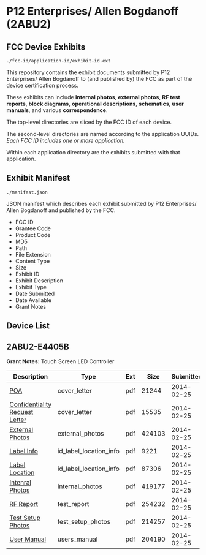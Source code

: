 # P12 Enterprises/ Allen Bogdanoff (2ABU2)
## FCC Device Exhibits

```
./fcc-id/application-id/exhibit-id.ext
```

This repository contains the exhibit documents submitted by P12 Enterprises/ Allen Bogdanoff to (and published by) the FCC as part of the device certification process.

These exhibits can include **internal photos**, **external photos**, **RF test reports**, **block diagrams**, **operational descriptions**, **schematics**, **user manuals**, and various **correspondence**.

The top-level directories are sliced by the FCC ID of each device.

The second-level directories are named according to the application UUIDs. *Each FCC ID includes one or more application.*

Within each application directory are the exhibits submitted with that application. 

## Exhibit Manifest

```
./manifest.json
```

JSON manifest which describes each exhibit submitted by P12 Enterprises/ Allen Bogdanoff and published by the FCC.

- FCC ID
- Grantee Code
- Product Code
- MD5
- Path
- File Extension
- Content Type
- Size
- Exhibit ID
- Exhibit Description
- Exhibit Type
- Date Submitted
- Date Available
- Grant Notes

## Device List
## 2ABU2-E4405B
**Grant Notes:** Touch Screen LED Controller

| Description | Type | Ext | Size | Submitted | Available |
| ----------- | ---- | --- | ---- | --------- | --------- |
| [POA](2ABU2-E4405B/f8005199140a09a8ce890c0c3036d9f0/2200814.pdf) | cover_letter | pdf | 21244 | 2014-02-25 | 2014-02-25 |
| [Confidentiality Request Letter](2ABU2-E4405B/f8005199140a09a8ce890c0c3036d9f0/2200815.pdf) | cover_letter | pdf | 15535 | 2014-02-25 | 2014-02-25 |
| [External Photos](2ABU2-E4405B/f8005199140a09a8ce890c0c3036d9f0/2200821.pdf) | external_photos | pdf | 424103 | 2014-02-25 | 2014-02-25 |
| [Label Info](2ABU2-E4405B/f8005199140a09a8ce890c0c3036d9f0/2200823.pdf) | id_label_location_info | pdf | 9221 | 2014-02-25 | 2014-02-25 |
| [Label Location](2ABU2-E4405B/f8005199140a09a8ce890c0c3036d9f0/2200824.pdf) | id_label_location_info | pdf | 87306 | 2014-02-25 | 2014-02-25 |
| [Intenral Photos](2ABU2-E4405B/f8005199140a09a8ce890c0c3036d9f0/2200822.pdf) | internal_photos | pdf | 419177 | 2014-02-25 | 2014-02-25 |
| [RF Report](2ABU2-E4405B/f8005199140a09a8ce890c0c3036d9f0/2200819.pdf) | test_report | pdf | 254232 | 2014-02-25 | 2014-02-25 |
| [Test Setup Photos](2ABU2-E4405B/f8005199140a09a8ce890c0c3036d9f0/2200820.pdf) | test_setup_photos | pdf | 214257 | 2014-02-25 | 2014-02-25 |
| [User Manual](2ABU2-E4405B/f8005199140a09a8ce890c0c3036d9f0/2200825.pdf) | users_manual | pdf | 204190 | 2014-02-25 | 2014-02-25 |
